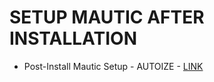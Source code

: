 # SETUP MAUTIC AFTER INSTALLATION

* Post-Install Mautic Setup - AUTOIZE - [LINK](https://autoize.com/post-installation-mautic-setup/)
